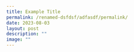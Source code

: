 ```yaml
---
title: Example Title
permalink: /renamed-dsfdsf/adfasdf/permalink/
date: 2023-08-03
layout: post
description: ""
image: ""
---
```

